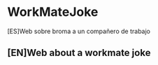 # WorkMateJoke
[ES]Web sobre broma a  un compañero de trabajo

[EN]Web about a workmate joke
----------------------------------------------

